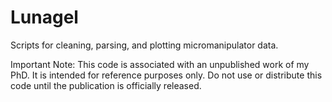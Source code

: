 # Lunagel
Scripts for cleaning, parsing, and plotting micromanipulator data.

Important Note: This code is associated with an unpublished work of my PhD. It is intended for reference purposes only. Do not use or distribute this code until the publication is officially released.
